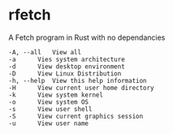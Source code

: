 # rfetch

A Fetch program in Rust with no dependancies

```
-A, --all	View all
-a		Vies system architecture
-d		View desktop environment
-D		View Linux Distribution
-h, --help	View this help information
-H		View current user home directory
-k		View system kernel
-o		View system OS
-s		View user shell
-S		View current graphics session
-u		View user name
```